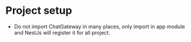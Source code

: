 # Project setup
- Do not import ChatGateway in many places, only import in app module and NestJs will register it for all project.